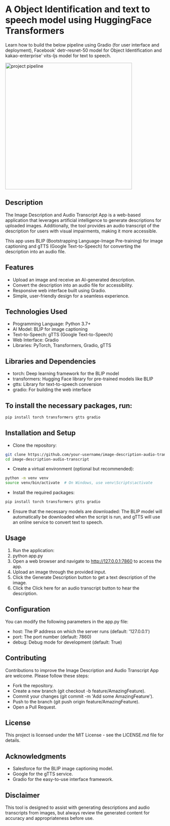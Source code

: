 # A Object Identification and text to speech model using HuggingFace Transformers

Learn how to build the below pipeline using Gradio (for user interface and deployment), Facebook' detr-resnet-50 model for Object Identification and kakao-enterprise' vits-ljs model for text to speech. 

<img src="pipeline.PNG" alt="project pipeline" width="400">


## Description

The Image Description and Audio Transcript App is a web-based application that leverages artificial intelligence to generate descriptions for uploaded images. Additionally, the tool provides an audio transcript of the description for users with visual impairments, making it more accessible.

This app uses BLIP (Bootstrapping Language-Image Pre-training) for image captioning and gTTS (Google Text-to-Speech) for converting the description into an audio file.

## Features

* Upload an image and receive an AI-generated description.
* Convert the description into an audio file for accessibility.
* Responsive web interface built using Gradio.
* Simple, user-friendly design for a seamless experience.

## Technologies Used

* Programming Language: Python 3.7+
* AI Model: BLIP for image captioning
* Text-to-Speech: gTTS (Google Text-to-Speech)
* Web Interface: Gradio
* Libraries: PyTorch, Transformers, Gradio, gTTS

## Libraries and Dependencies

* torch: Deep learning framework for the BLIP model
* transformers: Hugging Face library for pre-trained models like BLIP
* gtts: Library for text-to-speech conversion
* gradio: For building the web interface

## To install the necessary packages, run:

```bash
pip install torch transformers gtts gradio
```

## Installation and Setup

* Clone the repository:
```bash
git clone https://github.com/your-username/image-description-audio-transcript.git
cd image-description-audio-transcript
```

* Create a virtual environment (optional but recommended):
```bash
python -m venv venv
source venv/bin/activate  # On Windows, use venv\Scripts\activate
```

* Install the required packages:
```bash
pip install torch transformers gtts gradio
```

* Ensure that the necessary models are downloaded: The BLIP model will automatically be downloaded when the script is run, and gTTS will use an online service to convert text to speech.

## Usage

1. Run the application:
2. python app.py
3. Open a web browser and navigate to http://127.0.0.1:7860 to access the app.
4. Upload an image through the provided input.
5. Click the Generate Description button to get a text description of the image.
6. Click the Click here for an audio transcript button to hear the description.

## Configuration

You can modify the following parameters in the app.py file:

* host: The IP address on which the server runs (default: '127.0.0.1')
* port: The port number (default: 7860)
* debug: Debug mode for development (default: True)

## Contributing

Contributions to improve the Image Description and Audio Transcript App are welcome. Please follow these steps:

* Fork the repository.
* Create a new branch (git checkout -b feature/AmazingFeature).
* Commit your changes (git commit -m 'Add some AmazingFeature').
* Push to the branch (git push origin feature/AmazingFeature).
* Open a Pull Request.

## License

This project is licensed under the MIT License - see the LICENSE.md file for details.

## Acknowledgments

* Salesforce for the BLIP image captioning model.
* Google for the gTTS service.
* Gradio for the easy-to-use interface framework.

## Disclaimer

This tool is designed to assist with generating descriptions and audio transcripts from images, but always review the generated content for accuracy and appropriateness before use.
